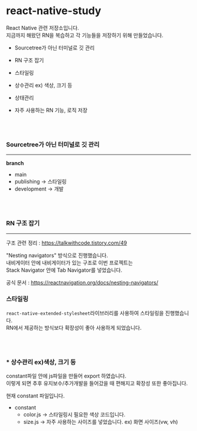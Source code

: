 # react-native-study
React Native 관련 저장소입니다.     
지금까지 해왔던 RN을 복습하고 각 기능들을 저장하기 위해 만들었습니다.       

* Sourcetree가 아닌 터미널로 깃 관리

* RN 구조 잡기

* 스타일링

* 상수관리 ex) 색상, 크기 등

* 상태관리

* 자주 사용하는 RN 기능, 로직 저장


<br /><br />

### Sourcetree가 아닌 터미널로 깃 관리
---
<strong>branch</strong>

* main
* publishing -> 스타일링
* development -> 개발


<br /><br />

### RN 구조 잡기
---
구조 관련 정리 : https://talkwithcode.tistory.com/49            

"Nesting navigators" 방식으로 진행했습니다.       
내비게이터 안에 내비게이터가 있는 구조로 이번 프로젝트는           
Stack Navigator 안에 Tab Navigator를 넣었습니다.      

공식 문서 : https://reactnavigation.org/docs/nesting-navigators/


### 스타일링
`react-native-extended-stylesheet`라이브러리를 사용하여 스타일링을 진행했습니다.        
RN에서 제공하는 방식보다 확장성이 좋아 사용하게 되었습니다.       


<br /><br />

### * 상수관리 ex)색상, 크기 등
constant파일 안에 js파일을 만들어 export 하였습니다.       
이렇게 되면 추후 유지보수/추가개발을 들어갔을 때 편해지고 확장성 또한 좋아집니다.

현재 constant 파일입니다.       
* constant
    * color.js -> 스타일링시 필요한 색상 코드입니다.
    * size.js -> 자주 사용하는 사이즈를 넣었습니다. ex) 화면 사이즈(vw, vh)

